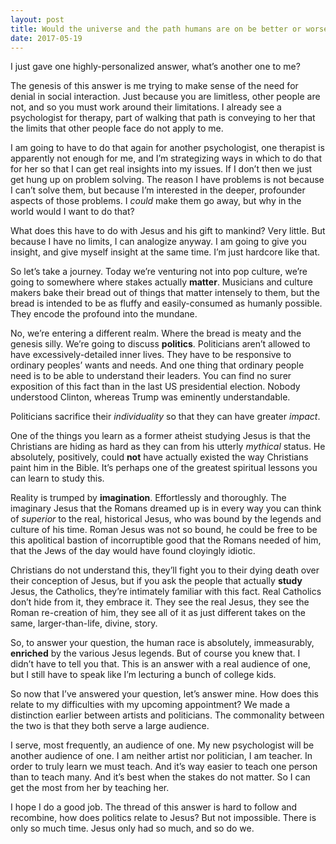 ```yaml
---
layout: post
title: Would the universe and the path humans are on be better or worse without accounts of Jesus? How so?
date: 2017-05-19
---
```


<p>I just gave one highly-personalized answer, what’s another one to me?</p><p>The genesis of this answer is me trying to make sense of the need for denial in social interaction. Just because you are limitless, other people are not, and so you must work around their limitations. I already see a psychologist for therapy, part of walking that path is conveying to her that the limits that other people face do not apply to me.</p><p>I am going to have to do that again for another psychologist, one therapist is apparently not enough for me, and I’m strategizing ways in which to do that for her so that I can get real insights into my issues. If I don’t then we just get hung up on problem solving. The reason I have problems is not because I can’t solve them, but because I’m interested in the deeper, profounder aspects of those problems. I <i>could</i> make them go away, but why in the world would I want to do that?</p><p>What does this have to do with Jesus and his gift to mankind? Very little. But because I have no limits, I can analogize anyway. I am going to give you insight, and give myself insight at the same time. I’m just hardcore like that.</p><p>So let’s take a journey. Today we’re venturing not into pop culture, we’re going to somewhere where stakes actually <b>matter</b>. Musicians and culture makers bake their bread out of things that matter intensely to them, but the bread is intended to be as fluffy and easily-consumed as humanly possible. They encode the profound into the mundane.</p><p>No, we’re entering a different realm. Where the bread is meaty and the genesis silly. We’re going to discuss <b>politics</b>. Politicians aren’t allowed to have excessively-detailed inner lives. They have to be responsive to ordinary peoples’ wants and needs. And one thing that ordinary people need is to be able to understand their leaders. You can find no surer exposition of this fact than in the last US presidential election. Nobody understood Clinton, whereas Trump was eminently understandable.</p><p>Politicians sacrifice their <i>individuality</i> so that they can have greater <i>impact</i>.</p><p>One of the things you learn as a former atheist studying Jesus is that the Christians are hiding as hard as they can from his utterly <i>mythical</i> status. He absolutely, positively, could <b>not</b> have actually existed the way Christians paint him in the Bible. It’s perhaps one of the greatest spiritual lessons you can learn to study this.</p><p>Reality is trumped by <b>imagination</b>. Effortlessly and thoroughly. The imaginary Jesus that the Romans dreamed up is in every way you can think of <i>superior</i> to the real, historical Jesus, who was bound by the legends and culture of his time. Roman Jesus was not so bound, he could be free to be this apolitical bastion of incorruptible good that the Romans needed of him, that the Jews of the day would have found cloyingly idiotic.</p><p>Christians do not understand this, they’ll fight you to their dying death over their conception of Jesus, but if you ask the people that actually <b>study</b> Jesus, the Catholics, they’re intimately familiar with this fact. Real Catholics don’t hide from it, they embrace it. They see the real Jesus, they see the Roman re-creation of him, they see all of it as just different takes on the same, larger-than-life, divine, story.</p><p>So, to answer your question, the human race is absolutely, immeasurably, <b>enriched</b> by the various Jesus legends. But of course you knew that. I didn’t have to tell you that. This is an answer with a real audience of one, but I still have to speak like I’m lecturing a bunch of college kids.</p><p>So now that I’ve answered your question, let’s answer mine. How does this relate to my difficulties with my upcoming appointment? We made a distinction earlier between artists and politicians. The commonality between the two is that they both serve a large audience.</p><p>I serve, most frequently, an audience of one. My new psychologist will be another audience of one. I am neither artist nor politician, I am teacher. In order to truly learn we must teach. And it’s way easier to teach one person than to teach many. And it’s best when the stakes do not matter. So I can get the most from her by teaching her.</p><p>I hope I do a good job. The thread of this answer is hard to follow and recombine, how does politics relate to Jesus? But not impossible. There is only so much time. Jesus only had so much, and so do we.</p>
